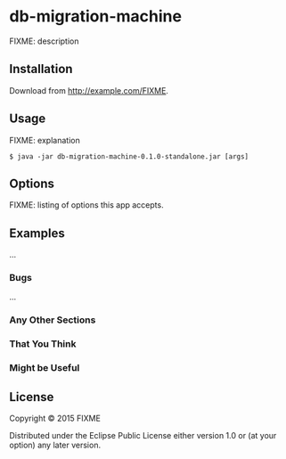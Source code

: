 # db-migration-machine

FIXME: description

## Installation

Download from http://example.com/FIXME.

## Usage

FIXME: explanation

    $ java -jar db-migration-machine-0.1.0-standalone.jar [args]

## Options

FIXME: listing of options this app accepts.

## Examples

...

### Bugs

...

### Any Other Sections
### That You Think
### Might be Useful

## License

Copyright © 2015 FIXME

Distributed under the Eclipse Public License either version 1.0 or (at
your option) any later version.
